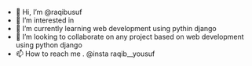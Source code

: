 - 👋 Hi, I’m @raqibusuf
- 👀 I’m interested in 
- 🌱 I’m currently learning web development using pythin django
- 💞️ I’m looking to collaborate on any project based on web development using python django
- 📫 How to reach me . @insta raqib__yousuf

<!---
raqibusuf/raqibusuf is a ✨ special ✨ repository because its `README.md` (this file) appears on your GitHub profile.
You can click the Preview link to take a look at your changes.
--->

